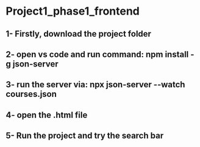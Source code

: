 # Project1_phase1_frontend
## 1- Firstly, download the project folder
## 2- open vs code and run command: npm install -g json-server
## 3- run the server via: npx json-server --watch courses.json
## 4- open the .html file 
## 5- Run the project and try the search bar 
